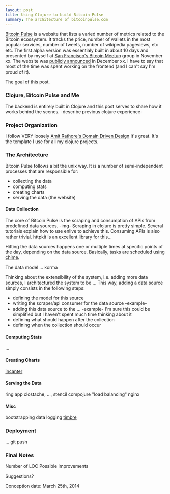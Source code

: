 ```yaml
---
layout: post
title: Using Clojure to build Bitcoin Pulse
summary: The architecture of bitcoinpulse.com
---
```


[Bitcoin Pulse](http://www.bitcoinpulse.com) is a website that lists a varied number of metrics related to the Bitcoin ecossystem.
It tracks the price, number of wallets in the most popular services, number of tweets, number of wikipedia pageviews, etc etc.
The first alpha version was essentialy built in about 10 days and presented by myself at [San Francisco's Bitcoin Meetup](http://www.meetup.com/...) group in November xx.
The website was [publicly announced](http://news.ycombinator.com/thread?id=) in December xx. I have to say that most of the time was spent working on the frontend (and I can't say I'm proud of it).

The goal of this post.

### Clojure, Bitcoin Pulse and Me
The backend is entirely built in Clojure and this post serves to share how it works behind the scenes.
-describe previous clojure experience-

### Project Organization
I follow VERY loosely [Amit Rathore's Domain Driven Design](http://www.infoq.com/...)
It's great. It's the template I use for all my clojure projects.


### The Architecture
Bitcoin Pulse follows a bit the unix way. It is a number of semi-independent processes that are responsible for:
- collecting the data
- computing stats
- creating charts
- serving the data (the website)

#### Data Collection
The core of Bitcoin Pulse is the scraping and consumption of APIs from predefined data sources.
-img-
Scraping in clojure is pretty simple. Several tutorials explain how to use enlive to achieve this.
Consuming APIs is also rather trivial. httpkit is an excellent library for this...

Hitting the data sources happens one or multiple times at specific points of the day, depending on the data source.
Basically, tasks are scheduled using [chime](...).

The data model ...
korma

Thinking about the extensibility of the system, i.e. adding more data sources, I architectured the system to be ...
This way, adding a data source simply consists in the following steps:
- defining the model for this source
- writing the scraper/api consumer for the data source -example-
- adding this data source to the ... -example- I'm sure this could be simplified but I haven't spent much time thinking about it
- defining what should happen after the collection
- defining when the collection should occur

#### Computing Stats
...

#### Creating Charts
[incanter](...)

#### Serving the Data
ring app
clostache, ..., stencil
compojure
"load balancing"
nginx

#### Misc
bootstrapping data
logging [timbre](...)

### Deployment
...
git push

### Final Notes
Number of LOC
Possible Improvements

Suggestions?


Conception date: March 25th, 2014
